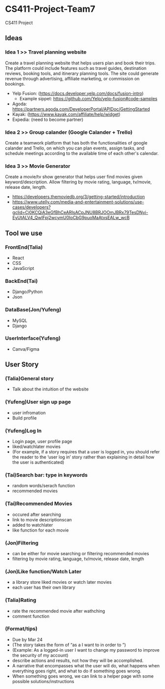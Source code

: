 # CS411-Project-Team7
CS411 Project

## Ideas

### Idea 1 >> Travel planning website

Create a travel planning website that helps users plan and book their trips. The platform could include features such as travel guides, destination reviews, booking tools, and itinerary planning tools. The site could generate revenue through advertising, affiliate marketing, or commission on bookings.
* Yelp Fusion: (https://docs.developer.yelp.com/docs/fusion-intro)
  * Example sippet: https://github.com/Yelp/yelp-fusion#code-samples
* Agoda: https://partners.agoda.com/DeveloperPortal/APIDoc/GettingStarted
* Kayak: (https://www.kayak.com/affiliate/help/widget)
* Expedia: (need to become partner)


### Idea 2 >> Group calander (Google Calander + Trello)

Create a teamwork platform that has both the functionalities of google calander and Trello, on which you can plan events, assign tasks, and schedule meetings according to the available time of each other's calendar. 


### Idea 3 >> Movie Generator

Create a movie/tv show generator that helps user find movies given keyword/description. Allow filtering by movie rating, language, tv/movie, release date, length.
* https://developers.themoviedb.org/3/getting-started/introduction
* https://www.utelly.com/media-and-entertainment-solutions/use-cases/developers?gclid=Cj0KCQiA3eGfBhCeARIsACpJNU8BRJOOmJBRx79TesDNyi-EyUtALV4_QwIFpj2wcymU0IoCbG9puoMaAtxsEALw_wcB

## Tool we use

### FrontEnd(Talia)
* React
* CSS
* JavaScript

### BackEnd(Tai)
* Django/Python
* Json

### DataBase(Jon/Yufeng)
* MySQL
* Django

### UserInterface(Yufeng)
* Canva/Figma

## User Story

### (Talia)General story
 * Talk about the intuition of the website

### (Yufeng)User sign up page
 * user infromation
 * Build profile

### (Yufeng)Log In 
 * Login page, user profile page 
 * liked/watchlater movies
 * (For example, if a story requires that a user is logged in, you should refer the reader to the ‘user log in’ story rather than explaining in detail how the user is authenticated)

### (Tai)Search bar: type in keywords
 * random words/serach function 
 * recommended movies 

### (Tai)Recommended Movies
 * occured after searching
 * link to movie descriptionscan
 * added to watchlater
 * like function for each movie

### (Jon)Filtering
 * can be either for movie searching or filtering recommended movies
 * filtering by movie rating, language, tv/movie, release date, length

### (Jon)Like function/Watch Later
 * a library store liked movies or watch later movies
 * each user has their own library

### (Talia)Rating
 * rate the recommended movie after wathching 
 * comment function 

### (Format/tips)
 * Due by Mar 24
 * (The story takes the form of “as a I want to in order to ”)
 * (Example: As a logged-in user I want to change my password to improve the security of my account)
 * describe actions and results, not how they will be accomplished.
 * A narrative that encompasses what the user will do, what happens when everything goes right, and what to do if something goes wrong.
  * When something goes wrong, we can link to a helper page with some possible solutions/instructions

